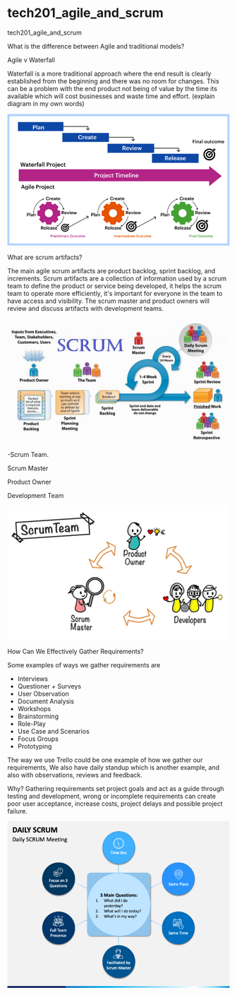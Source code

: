 # tech201_agile_and_scrum
tech201_agile_and_scrum

What is the difference between Agile and traditional models?

Agile v Waterfall

Waterfall is a more traditional approach where the end result is clearly established from the beginning and there was no room for changes.
This can be a problem with the end product not being of value by the time its available which will cost businesses and waste time and effort.
(explain diagram in my own words)

![](traditional.png)

What are scrum artifacts?

The main agile scrum artifacts are product backlog, sprint backlog, and increments.
Scrum artifacts are a collection of information used by a scrum team to define the product or service being developed,
it helps the scrum team to operate more efficiently, it's important for everyone in the team to have access and visibility.
The scrum master and product owners will review and discuss artifacts with development teams.


![](sprint.jpg)


-Scrum Team.

Scrum Master

Product Owner

Development Team

![](scrumteam.png)

How Can We Effectively Gather Requirements?

Some examples of ways we gather requirements are

- Interviews
- Questioner + Surveys
- User Observation
- Document Analysis
- Workshops
- Brainstorming
- Role-Play
- Use Case and Scenarios
- Focus Groups
- Prototyping

The way we use Trello could be one example of how we gather our requirements,
We also have daily standup which is another example, 
and also with observations, reviews and feedback.

Why? 
Gathering requirements set project goals and act as a guide through testing and development,
wrong or incomplete requirements can create poor user acceptance, increase costs, project delays and possible project failure.


![](dailyscrum.png)